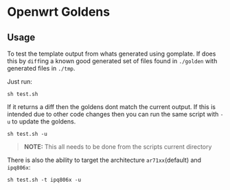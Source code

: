# Openwrt Goldens

## Usage

To test the template output from whats generated using gomplate. If does this by `diff`ing
a known good generated set of files found in `./golden` with generated files in `./tmp`.

Just run:

```
sh test.sh
```

If it returns a diff then the goldens dont match the current output. If this is intended
due to other code changes then you can run the same script with `-u` to update the goldens.

```
sh test.sh -u
```
> **NOTE:** This all needs to be done from the scripts current directory

There is also the ability to target the architecture `ar71xx`(default) and `ipq806x`:

```
sh test.sh -t ipq806x -u
```
